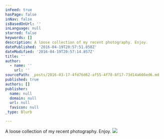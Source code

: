 ```yaml
---
inFeed: true
hasPage: false
inNav: false
isBasedOnUrl: ''
inLanguage: null
starred: false
keywords: []
description: A loose collection of my recent photography. Enjoy.
datePublished: '2016-04-19T20:57:51.858Z'
dateModified: '2016-04-19T20:57:14.857Z'
title: ''
author:
  - name: ''
    url: ''
sourcePath: _posts/2016-03-17-4fd76d62-af55-4f78-8f17-73d14a666ed6.md
published: true
authors: []
publisher:
  name: null
  domain: null
  url: null
  favicon: null
_type: Blurb

---
```

A loose collection of my recent photography. Enjoy.
![](https://the-grid-user-content.s3-us-west-2.amazonaws.com/a41761ac-fa2f-4c85-a3bc-486c9420878f.gif)